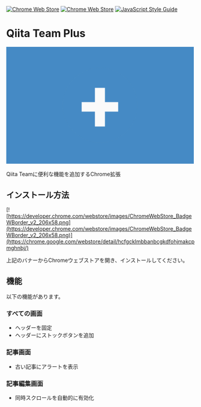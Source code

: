 [![Chrome Web Store](https://img.shields.io/chrome-web-store/v/hcfgcklmbbanbcgkdfohjmakcpmghnbj.svg)](https://chrome.google.com/webstore/detail/qiitateam-plus/hcfgcklmbbanbcgkdfohjmakcpmghnbj)
[![Chrome Web Store](https://img.shields.io/chrome-web-store/users/hcfgcklmbbanbcgkdfohjmakcpmghnbj.svg)](https://chrome.google.com/webstore/detail/qiitateam-plus/hcfgcklmbbanbcgkdfohjmakcpmghnbj)
[![JavaScript Style Guide](https://img.shields.io/badge/code_style-standard-brightgreen.svg)](https://standardjs.com)

# Qiita Team Plus
<img src=".doc/banner_1280x800.png" alt="CYBER XEED PLUS" width="500">

Qiita Teamに便利な機能を追加するChrome拡張

## インストール方法
[![https://developer.chrome.com/webstore/images/ChromeWebStore_BadgeWBorder_v2_206x58.png](https://developer.chrome.com/webstore/images/ChromeWebStore_BadgeWBorder_v2_206x58.png)](https://chrome.google.com/webstore/detail/hcfgcklmbbanbcgkdfohjmakcpmghnbj/)

上記のバナーからChromeウェブストアを開き、インストールしてください。

## 機能
以下の機能があります。

### すべての画面
- ヘッダーを固定
- ヘッダーにストックボタンを追加

### 記事画面
- 古い記事にアラートを表示

### 記事編集画面
- 同時スクロールを自動的に有効化
